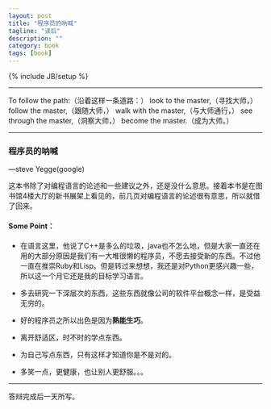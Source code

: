 ```yaml
---
layout: post
title: "程序员的呐喊"
tagline: "读后"
description: ""
category: book
tags: [book]
---
```

{% include JB/setup %}

***
To follow the path:（沿着这样一条道路：）
look to the master,（寻找大师，）
follow the master,（跟随大师，）
walk with the master,（与大师通行，）
see through the master,（洞察大师，）
become the master.（成为大师。）
***
### 程序员的呐喊
—steve Yegge(google)

这本书除了对编程语言的论述和一些建议之外，还是没什么意思。接着本书是在图书馆4楼大厅的新书展架上看见的，前几页对编程语言的论述很有意思，所以就借了回来。

#### Some Point：

+ 在语言这里，他说了C++是多么的垃圾，java也不怎么地，但是大家一直还在用的大部分原因是我们有一大堆很懒的程序员，不愿去接受新的东西。不过他一直在推崇Ruby和Lisp。但是转过来想想，我还是对Python更感兴趣一些，所以这一个月它还是我的目标学习语言。

+ 多去研究一下深层次的东西，这些东西就像公司的软件平台概念一样，是受益无穷的。

+ 好的程序员之所以出色是因为**熟能生巧**。

+ 离开舒适区，时不时的学点东西。

+ 为自己写点东西，只有这样才知道你是不是对的。

+ 多笑一点，更健康，也让别人更舒服。。。

***
答辩完成后一天所写。
